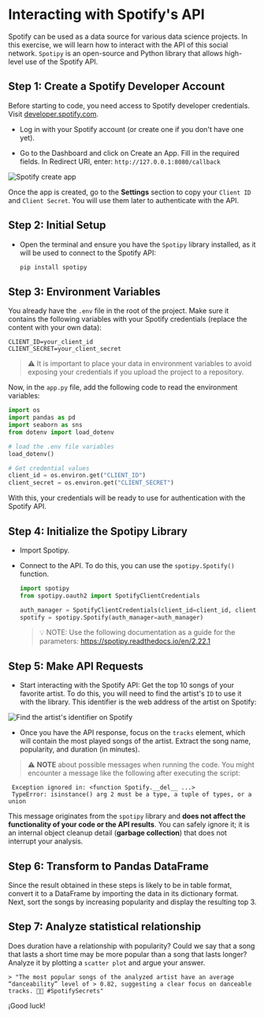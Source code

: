 # Interacting with Spotify's API

Spotify can be used as a data source for various data science projects. In this exercise, we will learn how to interact with the API of this social network. `Spotipy` is an open-source and Python library that allows high-level use of the Spotify API.

## Step 1: Create a Spotify Developer Account

Before starting to code, you need access to Spotify developer credentials. Visit [developer.spotify.com](https://developer.spotify.com/documentation/web-api).

- Log in with your Spotify account (or create one if you don't have one yet).

- Go to the Dashboard and click on Create an App. Fill in the required fields. In Redirect URI, enter: `http://127.0.0.1:8080/callback`

![Spotify create app](https://github.com/4GeeksAcademy/interacting-with-api-python-project-tutorial/blob/main/assets/spotify_1.PNG?raw=true)

Once the app is created, go to the **Settings** section to copy your `Client ID` and `Client Secret`. You will use them later to authenticate with the API.

## Step 2: Initial Setup

- Open the terminal and ensure you have the `Spotipy` library installed, as it will be used to connect to the Spotify API:

    ```bash
    pip install spotipy
    ```

## Step 3: Environment Variables

You already have the `.env` file in the root of the project. Make sure it contains the following variables with your Spotify credentials (replace the content with your own data):

```env
CLIENT_ID=your_client_id
CLIENT_SECRET=your_client_secret
```

> ⚠️ It is important to place your data in environment variables to avoid exposing your credentials if you upload the project to a repository.

Now, in the `app.py` file, add the following code to read the environment variables:

```python
import os
import pandas as pd
import seaborn as sns
from dotenv import load_dotenv

# load the .env file variables
load_dotenv()

# Get credential values
client_id = os.environ.get("CLIENT_ID")
client_secret = os.environ.get("CLIENT_SECRET")
```

With this, your credentials will be ready to use for authentication with the Spotify API.

## Step 4: Initialize the Spotipy Library

- Import Spotipy.
- Connect to the API. To do this, you can use the `spotipy.Spotify()` function.

    ```python
    import spotipy
    from spotipy.oauth2 import SpotifyClientCredentials

    auth_manager = SpotifyClientCredentials(client_id=client_id, client_secret=client_secret)
    spotify = spotipy.Spotify(auth_manager=auth_manager)
    ```

    > 💡 NOTE: Use the following documentation as a guide for the parameters: https://spotipy.readthedocs.io/en/2.22.1

## Step 5: Make API Requests

- Start interacting with the Spotify API: Get the top 10 songs of your favorite artist. To do this, you will need to find the artist's `ID` to use it with the library. This identifier is the web address of the artist on Spotify:

![Find the artist's identifier on Spotify](https://github.com/4GeeksAcademy/interacting-with-api-python-project-tutorial/blob/main/assets/spotify_2.png?raw=true)

- Once you have the API response, focus on the `tracks` element, which will contain the most played songs of the artist. Extract the song name, popularity, and duration (in minutes).

> ⚠️ **NOTE** about possible messages when running the code. You might encounter a message like the following after executing the script:

```
 Exception ignored in: <function Spotify.__del__ ...>
 TypeError: isinstance() arg 2 must be a type, a tuple of types, or a union
```

This message originates from the `spotipy` library and **does not affect the functionality of your code or the API results**. You can safely ignore it; it is an internal object cleanup detail (**garbage collection**) that does not interrupt your analysis.

## Step 6: Transform to Pandas DataFrame

Since the result obtained in these steps is likely to be in table format, convert it to a DataFrame by importing the data in its dictionary format. Next, sort the songs by increasing popularity and display the resulting top 3.

## Step 7: Analyze statistical relationship

Does duration have a relationship with popularity? Could we say that a song that lasts a short time may be more popular than a song that lasts longer? Analyze it by plotting a `scatter plot` and argue your answer.

    > "The most popular songs of the analyzed artist have an average “danceability” level of > 0.82, suggesting a clear focus on danceable tracks. 🕺💃 #SpotifySecrets"

¡Good luck!
